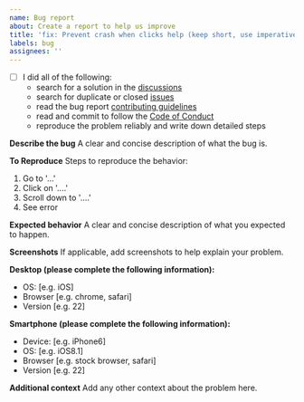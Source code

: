 ```yaml
---
name: Bug report
about: Create a report to help us improve
title: 'fix: Prevent crash when clicks help (keep short, use imperative mood)'
labels: bug
assignees: ''
---
```


- [ ] I did all of the following:
  <!-- Check the box by putting an X between the brackets: [X] -->
  - search for a solution in the [discussions](
      https://github.com/nodepa/seedling/discussions)
  - search for duplicate or closed [issues](
      https://github.com/nodepa/seedling/issues)
  - read the bug report [contributing guidelines](
      https://github.com/nodepa/seedling/blob/main/.github/CONTRIBUTING.md)
  - read and commit to follow the [Code of Conduct](
      https://github.com/nodepa/seedling/blob/main/CODE_OF_CONDUCT.md)
  - reproduce the problem reliably and write down detailed steps

**Describe the bug**
A clear and concise description of what the bug is.

**To Reproduce**
Steps to reproduce the behavior:
1. Go to '...'
2. Click on '....'
3. Scroll down to '....'
4. See error

**Expected behavior**
A clear and concise description of what you expected to happen.

**Screenshots**
If applicable, add screenshots to help explain your problem.

**Desktop (please complete the following information):**
 - OS: [e.g. iOS]
 - Browser [e.g. chrome, safari]
 - Version [e.g. 22]

**Smartphone (please complete the following information):**
 - Device: [e.g. iPhone6]
 - OS: [e.g. iOS8.1]
 - Browser [e.g. stock browser, safari]
 - Version [e.g. 22]

**Additional context**
Add any other context about the problem here.
